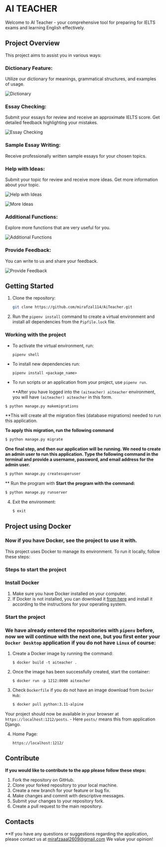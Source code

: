 # AI TEACHER

Welcome to AI Teacher - your comprehensive tool for preparing for IELTS exams and learning English effectively.

## Project Overview

This project aims to assist you in various ways:

### Dictionary Feature:

Utilize our dictionary for meanings, grammatical structures, and examples of usage.

![Dictionary](https://github.com/mirafzal114/AiTeacher/assets/136591233/11a05fa6-2e21-46b5-9c24-87072f66b3f7)

### Essay Checking:

Submit your essays for review and receive an approximate IELTS score. Get detailed feedback highlighting your mistakes.

![Essay Checking](https://github.com/mirafzal114/AiTeacher/assets/136591233/baead5cd-de53-4b40-88e7-cfe9fdf54576)

### Sample Essay Writing:

Receive professionally written sample essays for your chosen topics.

### Help with Ideas:

Submit your topic for review and receive more ideas. Get more information about your topic.

![Help with Ideas](https://github.com/mirafzal114/AiTeacher/assets/136591233/960fc123-776f-451c-b96a-a8b10ec25a29)

![More Ideas](https://github.com/mirafzal114/AiTeacher/assets/136591233/be71df4c-bd13-4579-8a78-a899c8b0cf86)

### Additional Functions:

Explore more functions that are very useful for you.

![Additional Functions](https://github.com/mirafzal114/AiTeacher/assets/136591233/a70dad47-4fb3-442a-9373-9ec3e4cfa78c)

### Provide Feedback:

You can write to us and share your feedback.

![Provide Feedback](https://github.com/mirafzal114/AiTeacher/assets/136591233/3959e6aa-59e1-479a-b825-814706ca83bf)

## Getting Started

1. Clone the repository:
   ```bash
   git clone https://github.com/mirafzal114/AiTeacher.git


2. Run the `pipenv install` command to create a virtual environment and install all dependencies from the `Pipfile.lock` file.

### Working with the project

- To activate the virtual environment, run:
    ```
    pipenv shell
    ```
- To install new dependencies run:
    ```
    pipenv install <package_name>
    ```
- To run scripts or an application from your project, use ``pipenv run``.

  **After you have logged into the `(aiteacher) aiteacher` environment, you will have `(aiteacher) aiteacher` in this form.

```bash
$ python manage.py makemigrations
```

**This will create all the migration files (database migrations) needed to run this application.

**To apply this migration, run the following command**
```bash
$ python manage.py migrate
```
**One final step, and then our application will be running. We need to create an admin user to run this application. Type the following command in the terminal and provide a username, password, and email address for the admin user.**
```bash
$ python manage.py createsuperuser
```
 ** Run the program with
 **Start the program with the command:**
```bash
$ python manage.py runserver
```

4. Exit the environment:
    ````bash
    $ exit
    ````


## Project using Docker
### Now if you have Docker, see the project to use it with.

This project uses Docker to manage its environment. To run it locally, follow these steps:

### Steps to start the project

### Install Docker

1. Make sure you have Docker installed on your computer.
2. If Docker is not installed, you can download it [from here](https://docs.docker.com/get-docker/) and install it according to the instructions for your operating system.

### Start the project
### We have already entered the repositories with `pipenv` before, now we will continue with the next one, but you first enter your `Docker Desktop` application if you do not have `Linux` of course:
1. Create a Docker image by running the command: 
    ```
    $ docker build -t aiteacher .
    ```
2. Once the image has been successfully created, start the container: 
    ```
    $ docker run -p 1212:8000 aiteacher
    ```
3. Check ``Dockerfile`` if you do not have an image download from ``Docker Hub``:
    ````bash
    $ docker pull python:3.11-alpine
    ````

Your project should now be available in your browser at `https://localhost:1212/posts`. - Here `posts/` means this from application Django.

4. Home Page:
    ```
    https://localhost:1212/
    ```



## Contribute ##
**If you would like to contribute to the app please follow these steps:**

1. Fork the repository on GitHub.
2. Clone your forked repository to your local machine.
3. Create a new branch for your feature or bug fix.
4. Make changes and commit with descriptive messages.
5. Submit your changes to your repository fork.
6. Create a pull request to the main repository.

## Contacts
**If you have any questions or suggestions regarding the application, please contact us at mirafzaaal2609@gmail.com We value your opinion!

